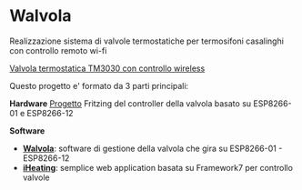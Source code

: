 # Walvola

Realizzazione sistema di valvole termostatiche per termosifoni casalinghi con controllo remoto wi-fi

[Valvola termostatica TM3030 con controllo wireless](http://mancusoa74.blogspot.it/2017/01/come-aggiungere-il-controllo-wireless.html)  

Questo progetto e' formato da 3 parti principali:

**Hardware**
[Progetto](https://github.com/mancusoa74/Walvola/tree/master/Hardware) Fritzing del controller della valvola basato su ESP8266-01 e ESP8266-12

**Software**
* [**Walvola**](https://github.com/mancusoa74/Walvola/tree/master/Software/Walvola): software di gestione della valvola che gira su ESP8266-01 - ESP8266-12
* [**iHeating**](http://mancusoa74.blogspot.it/): semplice web application basata su Framework7 per controllo valvole
